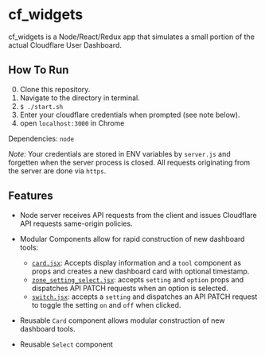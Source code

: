 # cf_widgets

cf_widgets is a Node/React/Redux app that simulates a small portion of the
actual Cloudflare User Dashboard.

## How To Run

0. Clone this repository.
0. Navigate to the directory in terminal.
0. `$ ./start.sh`
0. Enter your cloudflare credentials when prompted (see note below).
0. open `localhost:3000` in Chrome

Dependencies: `node`

*Note:* Your credentials are stored in ENV variables by `server.js` and
forgetten when the server process is closed. All requests originating from the
server are done via `https`.

## Features

- Node server receives API requests from the client and issues Cloudflare API
requests  same-origin policies.

- Modular Components allow for rapid construction of new dashboard tools:
	- [`card.jsx`](client/components/card.jsx): Accepts display information and a `tool` component as props and creates a new dashboard card with optional timestamp.
	- [`zone_setting_select.jsx`](client/components/select.jsx): accepts `setting` and `option` props and dispatches API PATCH requests when an option is selected.
	- [`switch.jsx`](client/components/switch.jsx): accepts a `setting` and dispatches an API PATCH request to toggle the setting `on` and `off` when clicked.

- Reusable `Card` component allows modular construction of new dashboard tools.
- Reusable `Select` component 

